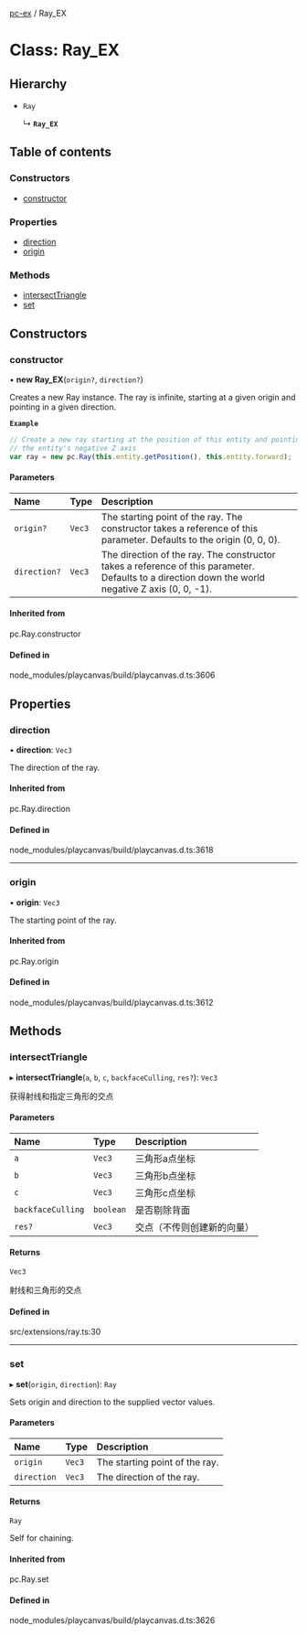 [pc-ex](https://github.com/TheFBplus/pc-ex/blob/master/docs/md/README.md) / Ray\_EX

# Class: Ray\_EX

## Hierarchy

- `Ray`

  ↳ **`Ray_EX`**

## Table of contents

### Constructors

- [constructor](https://github.com/TheFBplus/pc-ex/blob/master/docs/md/classes/Ray_EX.md#constructor)

### Properties

- [direction](https://github.com/TheFBplus/pc-ex/blob/master/docs/md/classes/Ray_EX.md#direction)
- [origin](https://github.com/TheFBplus/pc-ex/blob/master/docs/md/classes/Ray_EX.md#origin)

### Methods

- [intersectTriangle](https://github.com/TheFBplus/pc-ex/blob/master/docs/md/classes/Ray_EX.md#intersecttriangle)
- [set](https://github.com/TheFBplus/pc-ex/blob/master/docs/md/classes/Ray_EX.md#set)

## Constructors

### constructor

• **new Ray_EX**(`origin?`, `direction?`)

Creates a new Ray instance. The ray is infinite, starting at a given origin and pointing in
a given direction.

**`Example`**

```ts
// Create a new ray starting at the position of this entity and pointing down
// the entity's negative Z axis
var ray = new pc.Ray(this.entity.getPosition(), this.entity.forward);
```

#### Parameters

| Name | Type | Description |
| :------ | :------ | :------ |
| `origin?` | `Vec3` | The starting point of the ray. The constructor takes a reference of this parameter. Defaults to the origin (0, 0, 0). |
| `direction?` | `Vec3` | The direction of the ray. The constructor takes a reference of this parameter. Defaults to a direction down the world negative Z axis (0, 0, -1). |

#### Inherited from

pc.Ray.constructor

#### Defined in

node_modules/playcanvas/build/playcanvas.d.ts:3606

## Properties

### direction

• **direction**: `Vec3`

The direction of the ray.

#### Inherited from

pc.Ray.direction

#### Defined in

node_modules/playcanvas/build/playcanvas.d.ts:3618

___

### origin

• **origin**: `Vec3`

The starting point of the ray.

#### Inherited from

pc.Ray.origin

#### Defined in

node_modules/playcanvas/build/playcanvas.d.ts:3612

## Methods

### intersectTriangle

▸ **intersectTriangle**(`a`, `b`, `c`, `backfaceCulling`, `res?`): `Vec3`

获得射线和指定三角形的交点

#### Parameters

| Name | Type | Description |
| :------ | :------ | :------ |
| `a` | `Vec3` | 三角形a点坐标 |
| `b` | `Vec3` | 三角形b点坐标 |
| `c` | `Vec3` | 三角形c点坐标 |
| `backfaceCulling` | `boolean` | 是否剔除背面 |
| `res?` | `Vec3` | 交点（不传则创建新的向量） |

#### Returns

`Vec3`

射线和三角形的交点

#### Defined in

src/extensions/ray.ts:30

___

### set

▸ **set**(`origin`, `direction`): `Ray`

Sets origin and direction to the supplied vector values.

#### Parameters

| Name | Type | Description |
| :------ | :------ | :------ |
| `origin` | `Vec3` | The starting point of the ray. |
| `direction` | `Vec3` | The direction of the ray. |

#### Returns

`Ray`

Self for chaining.

#### Inherited from

pc.Ray.set

#### Defined in

node_modules/playcanvas/build/playcanvas.d.ts:3626
